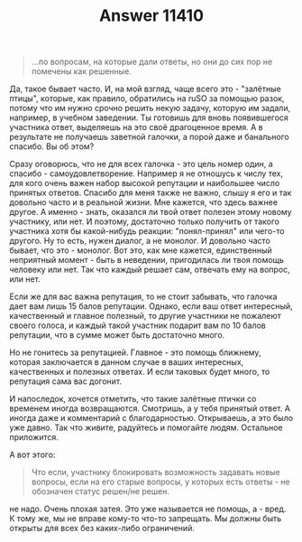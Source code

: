 ﻿---
title: "Answer 11410"
se.owner.user_id: 377637
se.owner.display_name: "Sevastopol&#39;"
se.owner.link: "https://ru.meta.stackoverflow.com/users/377637/sevastopol"
se.answer_id: 11410
se.question_id: 11406
se.post_type: answer
se.is_accepted: True
---
<blockquote>
<p>...по вопросам, на которые дали ответы, но они до сих пор не помечены
как решенные.</p>
</blockquote>
<p>Да, такое бывает часто. И, на мой взгляд, чаще всего это - &quot;залётные птицы&quot;, которые, как правило, обратились на ruSO за помощью разок, потому что им нужно срочно решить некую задачу, которую им задали, например, в учебном заведении. Ты готовишь для вновь появившегося участника ответ, выделяешь на это своё драгоценное время. А в результате не получаешь заветной галочки, а порой даже и банального спасибо. Вы об этом?</p>
<p>Сразу оговорюсь, что не для всех галочка - это цель номер один, а спасибо - самоудовлетворение. Например я не отношусь к числу тех, для кого очень важен набор высокой репутации и наибольшее число принятых ответов. Спасибо для меня также не важно, слышу я его и так довольно часто и в реальной жизни. Мне кажется, что здесь важнее другое. А именно - знать, оказался ли твой ответ полезен этому новому участнику, или нет. И поэтому, достаточно только получить от такого участника хотя бы какой-нибудь реакции: &quot;понял-принял&quot; или чего-то другого. Ну то есть, нужен диалог, а не монолог. И довольно часто бывает, что это - монолог. Вот это, как мне кажется, единственный неприятный момент - быть в неведении, пригодилась ли твоя помощь человеку или нет. Так что каждый решает сам, отвечать ему на вопрос, или нет.</p>
<p>Если же для вас важна репутация, то не стоит забывать, что галочка дает вам лишь 15 балов репутации. Однако, если ваш ответ интересный, качественный и главное полезный, то другие участники не пожалеют своего голоса, и каждый такой участник подарит вам по 10 балов репутации, что в сумме может быть достаточно много.</p>
<p>Но не гонитесь за репутацией. Главное - это помощь ближнему, которая заключается в данном случае в ваших интересных, качественных и полезных ответах. И если таковых будет много, то репутация сама вас догонит.</p>
<p>И напоследок, хочется отметить, что такие залётные птички со временем иногда возвращаются. Смотришь, а у тебя принятый ответ. А иногда даже и комментарий с благодарностью. Открываешь, а это было уже давно. Так что живите, радуйтесь и помогайте людям. Остальное приложится.</p>
<p>А вот этого:</p>
<blockquote>
<p>Что если, участнику блокировать возможность задавать новые вопросы,
если на его старые вопросы, у которых есть ответы - не обозначен
статус решен/не решен.</p>
</blockquote>
<p>не надо. Очень плохая затея. Это уже называется не помощь, а - вред. К тому же, мы не вправе кому-то что-то запрещать. Мы должны быть открыты для всех без каких-либо ограничений.</p>
